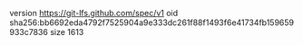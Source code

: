 version https://git-lfs.github.com/spec/v1
oid sha256:bb6692eda4792f7525904a9e333dc261f88f1493f6e41734fb159659933c7836
size 1613
